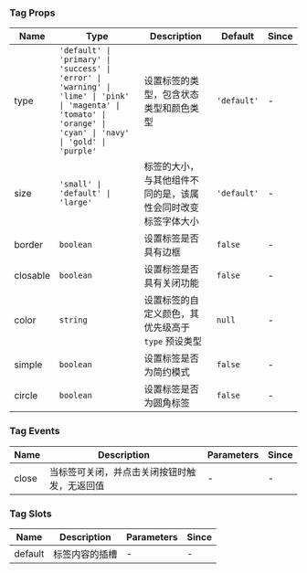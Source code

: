 ### Tag Props

| Name     | Type                                                                                                                                                             | Description                                                  | Default     | Since |
| -------- | ---------------------------------------------------------------------------------------------------------------------------------------------------------------- | ------------------------------------------------------------ | ----------- | ----- |
| type     | `'default' \| 'primary' \| 'success' \| 'error' \| 'warning' \| 'lime' \| 'pink' \| 'magenta' \| 'tomato' \| 'orange' \| 'cyan' \| 'navy' \| 'gold' \| 'purple'` | 设置标签的类型，包含状态类型和颜色类型                       | `'default'` | -     |
| size     | `'small' \| 'default' \| 'large'`                                                                                                                                | 标签的大小，与其他组件不同的是，该属性会同时改变标签字体大小 | `'default'` | -     |
| border   | `boolean`                                                                                                                                                        | 设置标签是否具有边框                                         | `false`     | -     |
| closable | `boolean`                                                                                                                                                        | 设置标签是否具有关闭功能                                     | `false`     | -     |
| color    | `string`                                                                                                                                                         | 设置标签的自定义颜色，其优先级高于 `type` 预设类型           | `null`      | -     |
| simple   | `boolean`                                                                                                                                                        | 设置标签是否为简约模式                                       | `false`     | -     |
| circle   | `boolean`                                                                                                                                                        | 设置标签是否为圆角标签                                       | `false`     | -     |

### Tag Events

| Name  | Description                                  | Parameters | Since |
| ----- | -------------------------------------------- | ---------- | ----- |
| close | 当标签可关闭，并点击关闭按钮时触发，无返回值 | -          | -     |

### Tag Slots

| Name    | Description    | Parameters | Since |
| ------- | -------------- | ---------- | ----- |
| default | 标签内容的插槽 | -          | -     |
